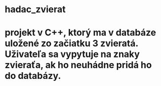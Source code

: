 # hadac_zvierat
# projekt v C++, ktorý ma v databáze uložené zo začiatku 3 zvieratá. Uživateľa sa vypytuje na znaky zvieraťa, ak ho neuhádne pridá ho do databázy.
